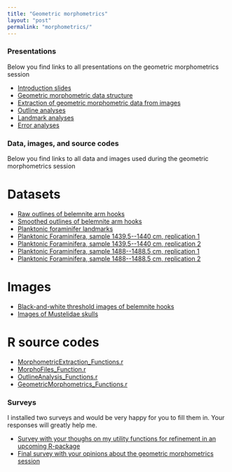 ```yaml
---
title: "Geometric morphometrics"
layout: "post" 
permalink: "morphometrics/"
---
```


### Presentations

Below you find links to all presentations on the geometric morphometrics session

* [Introduction slides]({{site.baseurl}}/slides/3_morphometrics/Lecture1_Introduction.pdf)
* [Geometric morphometric data structure]({{site.baseurl}}/slides/3_morphometrics/Lecture2_DataTypes.pdf)
* [Extraction of geometric morphometric data from images]({{site.baseurl}}/slides/3_morphometrics/Lecture3_DataGathering.pdf)
* [Outline analyses]({{site.baseurl}}/slides/3_morphometrics/Lecture4_OutlineAnalyses.pdf)
* [Landmark analyses]({{site.baseurl}}/slides/3_morphometrics/Lecture5_LandmarkAnalyses.pdf)
* [Error analyses]({{site.baseurl}}/slides/3_morphometrics/Lecture6_ErrorAnalysis.pdf)

### Data, images, and source codes

Below you find links to all data and images used during the geometric morphometrics session

# Datasets

* [Raw outlines of belemnite arm hooks]({{site.baseurl}}/data/3_morphometrics/Belemnite_RawOutline.nts)
* [Smoothed outlines of belemnite arm hooks]({{site.baseurl}}/data/3_morphometrics/Belemnite_SmoothedOutline.nts)
* [Planktonic foraminifer landmarks]({{site.baseurl}}/data/3_morphometrics/SacculiferLandmarks.tps)
* [Planktonic Foraminifera, sample 1439.5--1440 cm, replication 1]({{site.baseurl}}/data/3_morphometrics/1439.5-1440_LM_Replicate1.tps)
* [Planktonic Foraminifera, sample 1439.5--1440 cm, replication 2]({{site.baseurl}}/data/3_morphometrics/1439.5-1440_LM_Replicate2.tps)
* [Planktonic Foraminifera, sample 1488--1488.5 cm, replication 1]({{site.baseurl}}/data/3_morphometrics/1488-1488.5_LM_Replicate1.tps)
* [Planktonic Foraminifera, sample 1488--1488.5 cm, replication 2]({{site.baseurl}}/data/3_morphometrics/1488-1488.5_LM_Replicate2.tps)

# Images

* [Black-and-white threshold images of belemnite hooks](https://drive.google.com/drive/folders/1WkWmZoLQskLs82K334xG4jB5An3EwHEx?usp=sharing)
* [Images of Mustelidae skulls](https://drive.google.com/drive/folders/1rcUaaZDU3oICuPG52D545wOtBAUhRVav?usp=sharing)

# R source codes

* [MorphometricExtraction_Functions.r]({{site.baseurl}}/data/3_morphometrics/MorphometricExtraction_Functions.r)
* [MorphoFiles_Function.r]({{site.baseurl}}/data/3_morphometrics/MorphoFiles_Function.r)
* [OutlineAnalysis_Functions.r]({{site.baseurl}}/data/3_morphometrics/OutlineAnalysis_Functions.r)
* [GeometricMorphometrics_Functions.r]({{site.baseurl}}/data/3_morphometrics/GeometricMorphometrics_Functions.r)

### Surveys

I installed two surveys and would be very happy for you to fill them in. Your responses will greatly help me.

* [Survey with your thoughs on my utility functions for refinement in an upcoming R-package](https://forms.gle/oW7k4GzQgnrwdruu7)
* [Final survey with your opinions about the geometric morphometrics session](https://forms.gle/meCA87J6PPVSxjAcA)